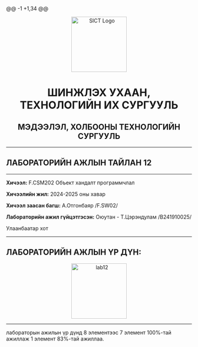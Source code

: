 @@ -1 +1,34 @@

<p align="center">

  <img src="https://www.must.edu.mn/media/uploads/2022/08/10/image-20220810124218-2.png" alt="SICT Logo" width="150"/>

</p>

<h1 align="center">ШИНЖЛЭХ УХААН, ТЕХНОЛОГИЙН ИХ СУРГУУЛЬ</h1>

<h2 align="center">МЭДЭЭЛЭЛ, ХОЛБООНЫ ТЕХНОЛОГИЙН СУРГУУЛЬ</h2>


---


## ЛАБОРАТОРИЙН АЖЛЫН ТАЙЛАН 12


---


**Хичээл:** F.CSM202 Объект хандалт программчлал  

**Хичээлийн жил:** 2024-2025 оны хавар  


**Хичээл заасан багш:** А.Отгонбаяр /F.SW02/  

**Лабораторийн ажил гүйцэтгэсэн:** Оюутан - Т.Цэрэндулам /B241910025/  


<p align="center">

 Улаанбаатар хот  

</p>

---

## ЛАБОРАТОРИЙН АЖЛЫН ҮР ДҮН:

<p align="center">

  <img src="images/lab12ob.png" alt="lab12" width="150"/>

</p>

---

 лабораторын ажилын үр дүнд 8 элементээс 7 элемент 100%-тай ажиллаж 1 элемент 83%-тай ажиллаа. 




